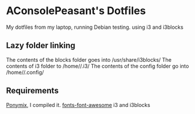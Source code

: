 # AConsolePeasant's Dotfiles

My dotfiles from my laptop, running Debian testing.
using i3 and i3blocks

## Lazy folder linking
The contents of the blocks folder goes into /usr/share/i3blocks/
The contents of i3 folder to /home/<user>/.i3/
The contents of the config folder go into /home/<user>/.config/

## Requirements
[Ponymix](https://github.com/falconindy/ponymix), I compiled it.
[fonts-font-awesome](http://fontawesome.io/)
i3 and i3blocks
